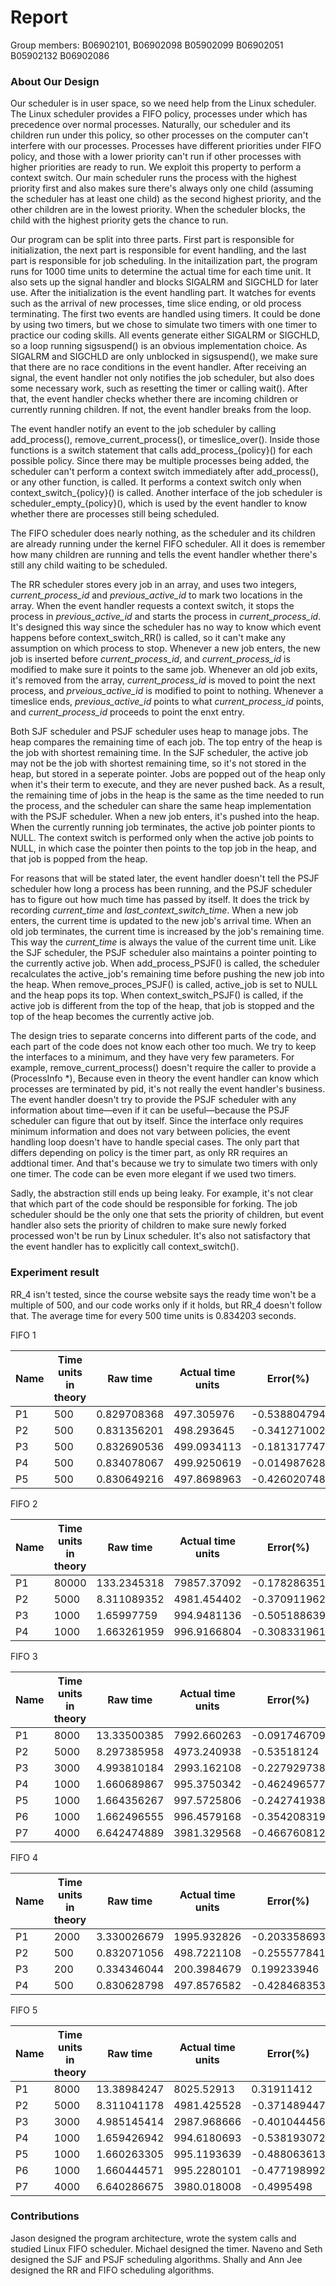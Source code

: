 # Report

Group members: B06902101, B06902098	B05902099	B06902051	B05902132	B06902086

### About Our Design
Our scheduler is in user space, so we need help from the Linux scheduler. The Linux scheduler provides a FIFO policy, processes under which has precedence over normal processes. Naturally, our scheduler and its children run under this policy, so other processes on the computer can't interfere with our processes. Processes have different priorities under FIFO policy, and those with a lower priority can't run if other processes with higher priorities are ready to run. We exploit this property to perform a context switch. Our main scheduler runs the process with the highest priority first and also makes sure there's always only one child (assuming the scheduler has at least one child) as the second highest priority, and the other children are in the lowest priority. When the scheduler blocks, the child with the highest priority gets the chance to run.

Our program can be split into three parts. First part is responsible for initialization, the next part is responsible for event handling, and the last part is responsible for job scheduling. In the initailization part, the program runs for 1000 time units to determine the actual time for each time unit. It also sets up the signal handler and blocks SIGALRM and SIGCHLD for later use. After the initialization is the event handling part. It watches for events such as the arrival of new processes, time slice ending, or old process terminating. The first two events are handled using timers. It could be done by using two timers, but we chose to simulate two timers with one timer to practice our coding skills. All events generate either SIGALRM or SIGCHLD, so a loop running sigsuspend() is an obvious implementation choice. As SIGALRM and SIGCHLD are only unblocked in sigsuspend(), we make sure that there are no race conditions in the event handler. After receiving an signal, the event handler not only notifies the job scheduler, but also does some necessary work, such as resetting the timer or calling wait(). After that, the event handler checks whether there are incoming children or currently running children. If not, the event handler breaks from the loop.

The event handler notify an event to the job scheduler by calling add_process(), remove_current_process(), or timeslice_over(). Inside those functions is a switch statement that calls add_process_{policy}() for each possible policy. Since there may be multiple processes being added, the scheduler can't perform a context switch immediately after add_process(), or any other function, is called. It performs a context switch only when context_switch_{policy}() is called. Another interface of the job scheduler is scheduler_empty_{policy}(), which is used by the event handler to know whether there are processes still being scheduled.

The FIFO scheduler does nearly nothing, as the scheduler and its children are already running under the kernel FIFO scheduler. All it does is remember how many children are running and tells the event handler whether there's still any child waiting to be scheduled.

The RR scheduler stores every job in an array, and uses two integers, _current_process_id_ and _previous_active_id_ to mark two locations in the array. When the event handler requests a context switch, it stops the process in _previous_active_id_ and starts the process in _current_process_id_. It's designed this way since the scheduler has no way to know which event happens before context_switch_RR() is called, so it can't make any assumption on which process to stop. Whenever a new job enters, the new job is inserted before _current_process_id_, and _current_process_id_ is modified to make sure it points to the same job. Whenever an old job exits, it's removed from the array, _current_process_id_ is moved to point the next process, and _prveious_active_id_ is modified to point to nothing. Whenever a timeslice ends, _previous_active_id_ points to what _current_process_id_ points, and _current_process_id_ proceeds to point the enxt entry.  

Both SJF scheduler and PSJF scheduler uses heap to manage jobs. The heap compares the remaining time of each job. The top entry of the heap is the job with shortest remaining time. In the SJF scheduler, the active job may not be the job with shortest remaining time, so it's not stored in the heap, but stored in a seperate pointer. Jobs are popped out of the heap only when it's their term to execute, and they are never pushed back. As a result, the remaining time of jobs in the heap is the same as the time needed to run the process, and the scheduler can share the same heap implementation with the PSJF scheduler. When a new job enters, it's pushed into the heap. When the currently running job terminates, the active job pointer pionts to NULL. The context switch is performed only when the active job points to NULL, in which case the pointer then points to the top job in the heap, and that job is popped from the heap.

For reasons that will be stated later, the event handler doesn't tell the PSJF scheduler how long a process has been running, and the PSJF scheduler has to figure out how much time has passed by itself. It does the trick by recording _current_time_ and _last_context_switch_time_. When a new job enters, the current time is updated to the new job's arrival time. When an old job terminates, the current time is increased by the job's remaining time. This way the _current_time_ is always the value of the current time unit. Like the SJF scheduler, the PSJF scheduler also maintains a pointer pointing to the currently active job. When add_process_PSJF() is called, the scheduler recalculates the active_job's remaining time before pushing the new job into the heap. When remove_proces_PSJF() is called, active_job is set to NULL and the heap pops its top. When context_switch_PSJF() is called, if the active job is different from the top of the heap, that job is stopped and the top of the heap becomes the currently active job.  

The design tries to separate concerns into different parts of the code, and each part of the code does not know each other too much. We try to keep the interfaces to a minimum, and they have very few parameters. For example, remove_current_process() doesn't require the caller to provide a (ProcessInfo \*), Because even in theory the event handler can know which processes are terminated by pid, it's not really the event handler's business. The event handler doesn't try to provide the PSJF scheduler with any information about time—even if it can be useful—because the PSJF scheduler can figure that out by itself. Since the interface only requires minimum information and does not vary between policies, the event handling loop doesn't have to handle special cases. The only part that differs depending on policy is the timer part, as only RR requires an addtional timer. And that's because we try to simulate two timers with only one timer. The code can be even more elegant if we used two timers.

Sadly, the abstraction still ends up being leaky. For example, it's not clear that which part of the code should be responsible for forking. The job scheduler should be the only one that sets the priority of children, but event handler also sets the priority of children to make sure newly forked processed won't be run by Linux scheduler. It's also not satisfactory that the event handler has to explicitly call context_switch().

### Experiment result
RR_4 isn't tested, since the course website says the ready time won't be a multiple of 500, and our code works only if it holds, but RR_4 doesn't follow that. The average time for every 500 time units is 0.834203 seconds.

FIFO 1

|Name|Time units in theory|Raw time | Actual time units | Error(%)|
|---|---|---|---|---|
|P1|500|0.829708368|497.305976|-0.538804794
|P2|500|0.831356201|498.293645|-0.341271002
|P3|500|0.832690536|499.0934113|-0.181317747
|P4|500|0.834078067|499.9250619|-0.014987628
|P5|500|0.830649216|497.8698963|-0.426020748

FIFO 2

|Name|Time units in theory|Raw time | Actual time units | Error(%)|
|---|---|---|---|---|
|P1|80000|133.2345318|79857.37092|-0.178286351
|P2|5000|8.311089352|4981.454402|-0.370911962
|P3|1000|1.65997759|994.9481136|-0.505188639
|P4|1000|1.663261959|996.9166804|-0.308331961

FIFO 3

|Name|Time units in theory|Raw time | Actual time units | Error(%)|
|---|---|---|---|---|
|P1|8000|13.33500385|7992.660263|-0.091746709
|P2|5000|8.297385958|4973.240938|-0.53518124
|P3|3000|4.993810184|2993.162108|-0.227929738
|P4|1000|1.660689867|995.3750342|-0.462496577
|P5|1000|1.664356267|997.5725806|-0.242741938
|P6|1000|1.662496555|996.4579168|-0.354208319
|P7|4000|6.642474889|3981.329568|-0.466760812

FIFO 4

|Name|Time units in theory|Raw time | Actual time units | Error(%)|
|---|---|---|---|---|
|P1|2000|3.330026679|1995.932826|-0.203358693
|P2|500|0.832071056|498.7221108|-0.255577841
|P3|200|0.334346044|200.3984679|0.199233946
|P4|500|0.830628798|497.8576582|-0.428468353

FIFO 5

|Name|Time units in theory|Raw time | Actual time units | Error(%)|
|---|---|---|---|---|
|P1|8000|13.38984247|8025.52913|0.31911412
|P2|5000|8.311041178|4981.425528|-0.371489447
|P3|3000|4.985145414|2987.968666|-0.401044456
|P4|1000|1.659426942|994.6180693|-0.538193072
|P5|1000|1.660263305|995.1193639|-0.488063613
|P6|1000|1.660444571|995.2280101|-0.477198992
|P7|4000|6.640286675|3980.018008|-0.4995498


### Contributions
Jason designed the program architecture, wrote the system calls and studied Linux FIFO scheduler. Michael designed the timer. Naveno and Seth designed the SJF and PSJF scheduling algorithms. Shally and Ann Jee designed the RR and FIFO scheduling algorithms.

